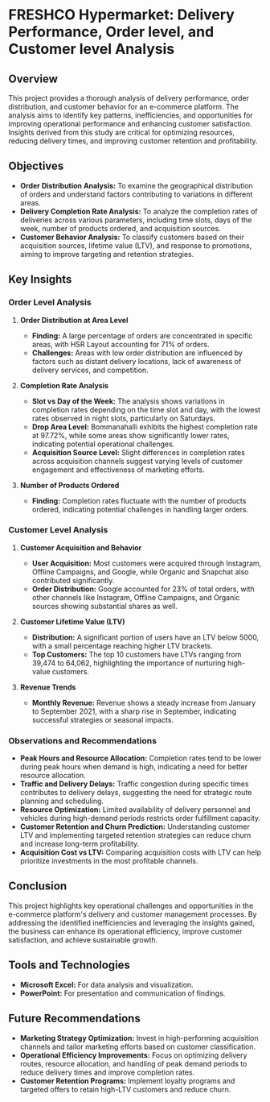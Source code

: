 # FRESHCO Hypermarket: Delivery Performance, Order level, and Customer level Analysis

## Overview
This project provides a thorough analysis of delivery performance, order distribution, and customer behavior for an e-commerce platform. The analysis aims to identify key patterns, inefficiencies, and opportunities for improving operational performance and enhancing customer satisfaction. Insights derived from this study are critical for optimizing resources, reducing delivery times, and improving customer retention and profitability.

## Objectives
- **Order Distribution Analysis:** To examine the geographical distribution of orders and understand factors contributing to variations in different areas.
- **Delivery Completion Rate Analysis:** To analyze the completion rates of deliveries across various parameters, including time slots, days of the week, number of products ordered, and acquisition sources.
- **Customer Behavior Analysis:** To classify customers based on their acquisition sources, lifetime value (LTV), and response to promotions, aiming to improve targeting and retention strategies.

## Key Insights

### Order Level Analysis
1. **Order Distribution at Area Level**
   - **Finding:** A large percentage of orders are concentrated in specific areas, with HSR Layout accounting for 71% of orders.
   - **Challenges:** Areas with low order distribution are influenced by factors such as distant delivery locations, lack of awareness of delivery services, and competition.

2. **Completion Rate Analysis**
   - **Slot vs Day of the Week:** The analysis shows variations in completion rates depending on the time slot and day, with the lowest rates observed in night slots, particularly on Saturdays.
   - **Drop Area Level:** Bommanahalli exhibits the highest completion rate at 97.72%, while some areas show significantly lower rates, indicating potential operational challenges.
   - **Acquisition Source Level:** Slight differences in completion rates across acquisition channels suggest varying levels of customer engagement and effectiveness of marketing efforts.

3. **Number of Products Ordered**
   - **Finding:** Completion rates fluctuate with the number of products ordered, indicating potential challenges in handling larger orders.

### Customer Level Analysis
1. **Customer Acquisition and Behavior**
   - **User Acquisition:** Most customers were acquired through Instagram, Offline Campaigns, and Google, while Organic and Snapchat also contributed significantly.
   - **Order Distribution:** Google accounted for 23% of total orders, with other channels like Instagram, Offline Campaigns, and Organic sources showing substantial shares as well.

2. **Customer Lifetime Value (LTV)**
   - **Distribution:** A significant portion of users have an LTV below 5000, with a small percentage reaching higher LTV brackets.
   - **Top Customers:** The top 10 customers have LTVs ranging from 39,474 to 64,062, highlighting the importance of nurturing high-value customers.

3. **Revenue Trends**
   - **Monthly Revenue:** Revenue shows a steady increase from January to September 2021, with a sharp rise in September, indicating successful strategies or seasonal impacts.

### Observations and Recommendations
- **Peak Hours and Resource Allocation:** Completion rates tend to be lower during peak hours when demand is high, indicating a need for better resource allocation.
- **Traffic and Delivery Delays:** Traffic congestion during specific times contributes to delivery delays, suggesting the need for strategic route planning and scheduling.
- **Resource Optimization:** Limited availability of delivery personnel and vehicles during high-demand periods restricts order fulfillment capacity.
- **Customer Retention and Churn Prediction:** Understanding customer LTV and implementing targeted retention strategies can reduce churn and increase long-term profitability.
- **Acquisition Cost vs LTV:** Comparing acquisition costs with LTV can help prioritize investments in the most profitable channels.

## Conclusion
This project highlights key operational challenges and opportunities in the e-commerce platform's delivery and customer management processes. By addressing the identified inefficiencies and leveraging the insights gained, the business can enhance its operational efficiency, improve customer satisfaction, and achieve sustainable growth.

## Tools and Technologies
- **Microsoft Excel:** For data analysis and visualization.
- **PowerPoint:** For presentation and communication of findings.

## Future Recommendations
- **Marketing Strategy Optimization:** Invest in high-performing acquisition channels and tailor marketing efforts based on customer classification.
- **Operational Efficiency Improvements:** Focus on optimizing delivery routes, resource allocation, and handling of peak demand periods to reduce delivery times and improve completion rates.
- **Customer Retention Programs:** Implement loyalty programs and targeted offers to retain high-LTV customers and reduce churn.

